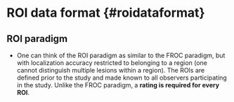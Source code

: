 # ROI data format {#roidataformat}

## ROI paradigm    
* One can think of the ROI paradigm as similar to the FROC paradigm, but with localization accuracy restricted to belonging to a region (one cannot distinguish multiple lesions within a region). The ROIs are defined prior to the study and made known to all observers participating in the study. Unlike the FROC paradigm, a __rating is required for every ROI__.    

